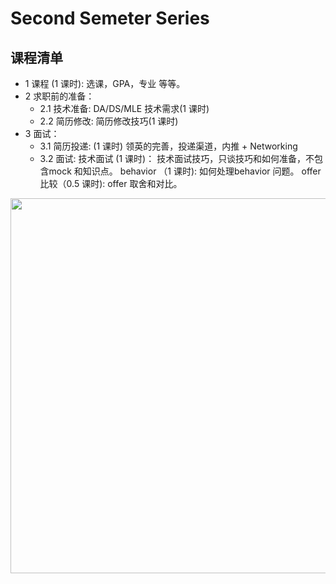 # Second Semeter Series

## 课程清单
- 1 课程 (1 课时): 选课，GPA，专业 等等。
- 2 求职前的准备：
  - 2.1 技术准备: DA/DS/MLE 技术需求(1 课时)
  - 2.2 简历修改: 简历修改技巧(1 课时)
- 3 面试：
  - 3.1 简历投递: (1 课时) 
      领英的完善，投递渠道，内推 + Networking 
  - 3.2 面试: 
    技术面试 (1 课时)： 技术面试技巧，只谈技巧和如何准备，不包含mock 和知识点。
    behavior （1 课时): 如何处理behavior 问题。
    offer 比较（0.5 课时): offer 取舍和对比。
<img src="https://github.com/Hexgram/tutorials/blob/master/2nd_semester/IMGS/第二学期重点.png"  width="800" height="600">



  
